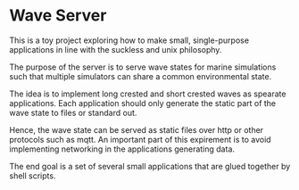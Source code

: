 # Wave Server

This is a toy project exploring how to make small,
single-purpose applications in line with the suckless 
and unix philosophy.

The purpose of the server is to serve wave states
for marine simulations such that multiple simulators
can share a common environmental state.

The idea is to implement long crested and short crested 
waves as spearate applications. Each application should only
generate the static part of the wave state to files or standard
out.

Hence, the wave state can be served as static files over http or other
protocols such as mqtt. An important part of this expirement is to avoid
implementing networking in the applications generating data.

The end goal is a set of several small applications that are glued together
by shell scripts.



